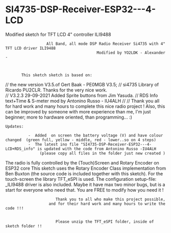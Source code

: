 # SI4735-DSP-Receiver-ESP32---4-LCD
Modified sketch for TFT LCD 4" controller ILI9488

  

                      All Band, all mode DSP Radio Receiver Si4735 with 4" TFT LCD driver ILI9488
                                            Modified by YO2LDK - Alexander -



           This sketch sketch is based on:
//                                        the new version V3.5.of Gert Baak - PE0MGB V3.5;
//                                        si4735 Library of Ricardo PU2CLR. Thanks for the very nice work.  
//                                        V3.2.3  29-09-2021 Added Sprite buttons from Jim Yasuda.
//                                        RDS Info text+Time & S-meter mod by Antonino Russo - IU4ALH 
//
//                            Thank you all for hard work and many hours  to complete this nice radio project  ! 
           Also, this can be improved by someone with more experience than me, I'm just beginner; more to hardware oriented, than programming...   :)                    
                                     
    Updates:                                    
 
              -  Added  on screen the battery voltage (V) and have colour changed  (green full, yellow - middle, red - lower..so on 4 steps)
              -  The latest ino file "SI4735-DSP-Receiver-ESP32---4-LCD+RDS_info" is updated with the code from Antonino Russo -IU4ALH 
                   (please copy all files in the folder just new created )
  
  The radio is fully controlled by the (Touch)Screen and Rotary Encoder on ESP32 core
  This sketch uses the Rotary Encoder Class implementation from Ben Buxton (the source code is included
  together with this sketch).
  For the touch-screen the library TFT_eSPI is used.
  The configuration setup-file: _ILI9488 driver is also included.
  Maybe it have max two minor bugs, but is a start for everyone who need that.
             You are FREE to modify how you need it !
 

                          Thank you to all who make this project possible,
                       and for their hard work and many hours to write the code !!!


                          Please unzip the TFT_eSPI folder, inside of sketch folder !!
